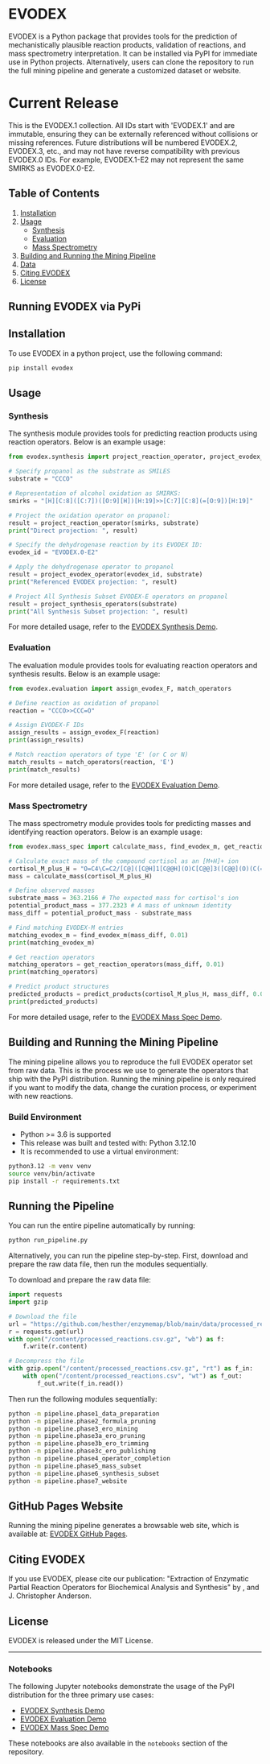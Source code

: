 # EVODEX

EVODEX is a Python package that provides tools for the prediction of mechanistically plausible reaction products, validation of reactions, and mass spectrometry interpretation. It can be installed via PyPI for immediate use in Python projects. Alternatively, users can clone the repository to run the full mining pipeline and generate a customized dataset or website.

# Current Release
This is the EVODEX.1 collection. All IDs start with 'EVODEX.1' and are immutable, ensuring they can be externally referenced without collisions or missing references. Future distributions will be numbered EVODEX.2, EVODEX.3, etc., and may not have reverse compatibility with previous EVODEX.0 IDs. For example, EVODEX.1-E2 may not represent the same SMIRKS as EVODEX.0-E2.

## Table of Contents
1. [Installation](#installation)
2. [Usage](#usage)
    - [Synthesis](#synthesis)
    - [Evaluation](#evaluation)
    - [Mass Spectrometry](#mass-spectrometry)
3. [Building and Running the Mining Pipeline](#building-and-running-the-mining-pipeline)
4. [Data](#data)
5. [Citing EVODEX](#citing-evodex)
6. [License](#license)

## Running EVODEX via PyPi

## Installation
To use EVODEX in a python project, use the following command:
```bash
pip install evodex
```

## Usage

### Synthesis
The synthesis module provides tools for predicting reaction products using reaction operators. Below is an example usage:

```python
from evodex.synthesis import project_reaction_operator, project_evodex_operator, project_synthesis_operators

# Specify propanol as the substrate as SMILES
substrate = "CCCO"

# Representation of alcohol oxidation as SMIRKS:
smirks = "[H][C:8]([C:7])([O:9][H])[H:19]>>[C:7][C:8](=[O:9])[H:19]"

# Project the oxidation operator on propanol:
result = project_reaction_operator(smirks, substrate)
print("Direct projection: ", result)

# Specify the dehydrogenase reaction by its EVODEX ID:
evodex_id = "EVODEX.0-E2"

# Apply the dehydrogenase operator to propanol
result = project_evodex_operator(evodex_id, substrate)
print("Referenced EVODEX projection: ", result)

# Project All Synthesis Subset EVODEX-E operators on propanol
result = project_synthesis_operators(substrate)
print("All Synthesis Subset projection: ", result)
```

For more detailed usage, refer to the [EVODEX Synthesis Demo](https://colab.research.google.com/drive/16liT8RhMCcRzXa_BVdYX7xgbgVAWK4tA).

### Evaluation
The evaluation module provides tools for evaluating reaction operators and synthesis results. Below is an example usage:

```python
from evodex.evaluation import assign_evodex_F, match_operators

# Define reaction as oxidation of propanol
reaction = "CCCO>>CCC=O"

# Assign EVODEX-F IDs
assign_results = assign_evodex_F(reaction)
print(assign_results)

# Match reaction operators of type 'E' (or C or N)
match_results = match_operators(reaction, 'E')
print(match_results)
```

For more detailed usage, refer to the [EVODEX Evaluation Demo](https://colab.research.google.com/drive/1IvoaXjtnu7ZSvot_1Ovq3g-h5IVCdSn4).

### Mass Spectrometry
The mass spectrometry module provides tools for predicting masses and identifying reaction operators. Below is an example usage:

```python
from evodex.mass_spec import calculate_mass, find_evodex_m, get_reaction_operators, predict_products

# Calculate exact mass of the compound cortisol as an [M+H]+ ion
cortisol_M_plus_H = "O=C4\C=C2/[C@]([C@H]1[C@@H](O)C[C@@]3([C@@](O)(C(=O)CO)CC[C@H]3[C@@H]1CC2)C)(C)CC4.[H+]"
mass = calculate_mass(cortisol_M_plus_H)

# Define observed masses
substrate_mass = 363.2166 # The expected mass for cortisol's ion
potential_product_mass = 377.2323 # A mass of unknown identity
mass_diff = potential_product_mass - substrate_mass

# Find matching EVODEX-M entries
matching_evodex_m = find_evodex_m(mass_diff, 0.01)
print(matching_evodex_m)

# Get reaction operators
matching_operators = get_reaction_operators(mass_diff, 0.01)
print(matching_operators)

# Predict product structures
predicted_products = predict_products(cortisol_M_plus_H, mass_diff, 0.01)
print(predicted_products)
```

For more detailed usage, refer to the [EVODEX Mass Spec Demo](https://colab.research.google.com/drive/1CV5HM9lBy-U-J6nLqBlO6Y1WtCFWP8rX).

## Building and Running the Mining Pipeline
The mining pipeline allows you to reproduce the full EVODEX operator set from raw data. This is the process we use to generate the operators that ship with the PyPI distribution. Running the mining pipeline is only required if you want to modify the data, change the curation process, or experiment with new reactions.

### Build Environment

- Python >= 3.6 is supported
- This release was built and tested with: Python 3.12.10
- It is recommended to use a virtual environment:

```bash
python3.12 -m venv venv
source venv/bin/activate
pip install -r requirements.txt
```

## Running the Pipeline

You can run the entire pipeline automatically by running:

```bash
python run_pipeline.py
```

Alternatively, you can run the pipeline step-by-step. First, download and prepare the raw data file, then run the modules sequentially.

To download and prepare the raw data file:

```python
import requests
import gzip

# Download the file
url = "https://github.com/hesther/enzymemap/blob/main/data/processed_reactions.csv.gz?raw=true"
r = requests.get(url)
with open("/content/processed_reactions.csv.gz", "wb") as f:
    f.write(r.content)

# Decompress the file
with gzip.open("/content/processed_reactions.csv.gz", "rt") as f_in:
    with open("/content/processed_reactions.csv", "wt") as f_out:
        f_out.write(f_in.read())
```

Then run the following modules sequentially:

```bash
python -m pipeline.phase1_data_preparation
python -m pipeline.phase2_formula_pruning
python -m pipeline.phase3_ero_mining
python -m pipeline.phase3a_ero_pruning
python -m pipeline.phase3b_ero_trimming
python -m pipeline.phase3c_ero_publishing
python -m pipeline.phase4_operator_completion
python -m pipeline.phase5_mass_subset
python -m pipeline.phase6_synthesis_subset
python -m pipeline.phase7_website
```

## GitHub Pages Website
Running the mining pipeline generates a browsable web site, which is available at: [EVODEX GitHub Pages](https://ucb-bioe-anderson-lab.github.io/EVODEX/).

## Citing EVODEX
If you use EVODEX, please cite our publication:
"Extraction of Enzymatic Partial Reaction Operators for Biochemical Analysis and Synthesis" by <insert all authors>, and J. Christopher Anderson.

## License
EVODEX is released under the MIT License.

---

### Notebooks
The following Jupyter notebooks demonstrate the usage of the PyPI distribution for the three primary use cases:
- [EVODEX Synthesis Demo](https://colab.research.google.com/drive/16liT8RhMCcRzXa_BVdYX7xgbgVAWK4tA)
- [EVODEX Evaluation Demo](https://colab.research.google.com/drive/1IvoaXjtnu7ZSvot_1Ovq3g-h5IVCdSn4)
- [EVODEX Mass Spec Demo](https://colab.research.google.com/drive/1CV5HM9lBy-U-J6nLqBlO6Y1WtCFWP8rX)

These notebooks are also available in the `notebooks` section of the repository.
